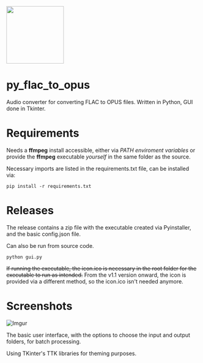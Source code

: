 <img src='https://i.imgur.com/Dk1BtAg.png' width='150'></img>
# py_flac_to_opus
Audio converter for converting FLAC to OPUS files.
Written in Python, GUI done in Tkinter.

# Requirements
Needs a **ffmpeg** install accessible, either via *PATH enviroment variables* or provide the **ffmpeg** executable *yourself* in the same folder as the source.

Necessary imports are listed in the requirements.txt file, can be installed via:
```
pip install -r requirements.txt
```

# Releases
The release contains a zip file with the executable created via Pyinstaller, and the basic config.json file.

Can also be run from source code.

```
python gui.py
```

~~If running the executable, the icon.ico is necessary in the root folder for the executable to run as intended.~~
From the v1.1 version onward, the icon is provided via a different method, so the icon.ico isn't needed anymore.

# Screenshots
![Imgur](https://i.imgur.com/zunc6to.png)

The basic user interface, with the options to choose the input and output folders, for batch processing.

Using TKinter's TTK libraries for theming purposes.
